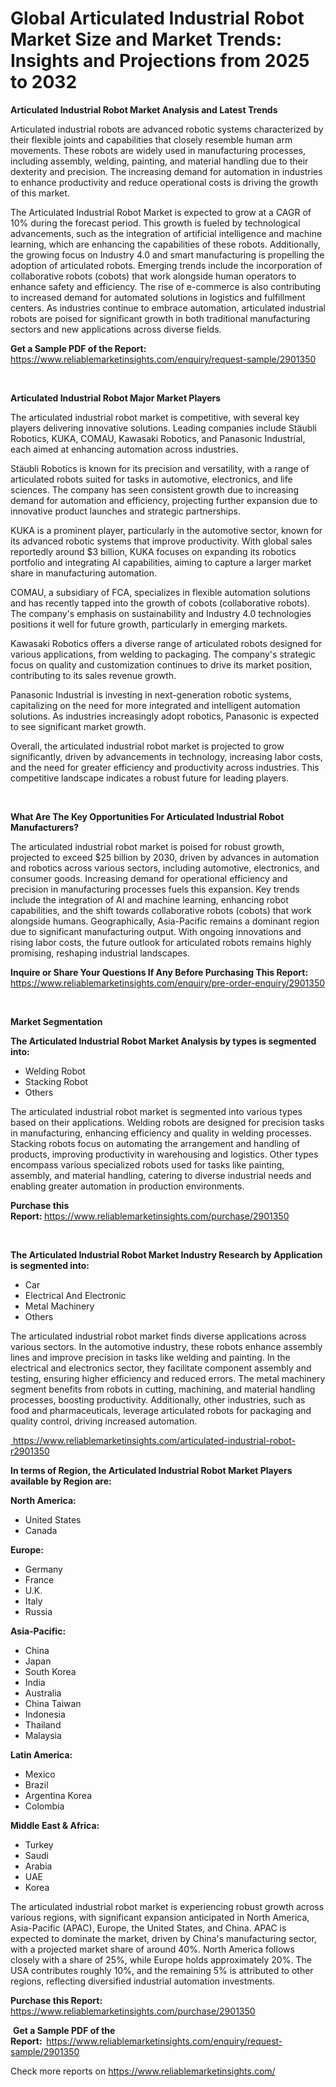 <p><h1>Global Articulated Industrial Robot Market Size and Market Trends: Insights and Projections from 2025 to 2032</h1></p><p><strong>Articulated Industrial Robot Market Analysis and Latest Trends</strong></p>
<p><p>Articulated industrial robots are advanced robotic systems characterized by their flexible joints and capabilities that closely resemble human arm movements. These robots are widely used in manufacturing processes, including assembly, welding, painting, and material handling due to their dexterity and precision. The increasing demand for automation in industries to enhance productivity and reduce operational costs is driving the growth of this market.</p><p>The Articulated Industrial Robot Market is expected to grow at a CAGR of 10% during the forecast period. This growth is fueled by technological advancements, such as the integration of artificial intelligence and machine learning, which are enhancing the capabilities of these robots. Additionally, the growing focus on Industry 4.0 and smart manufacturing is propelling the adoption of articulated robots. Emerging trends include the incorporation of collaborative robots (cobots) that work alongside human operators to enhance safety and efficiency. The rise of e-commerce is also contributing to increased demand for automated solutions in logistics and fulfillment centers. As industries continue to embrace automation, articulated industrial robots are poised for significant growth in both traditional manufacturing sectors and new applications across diverse fields.</p></p>
<p><strong>Get a Sample PDF of the Report:&nbsp;</strong> <a href="https://www.reliablemarketinsights.com/enquiry/request-sample/2901350?utm_campaign=2280&utm_medium=2&utm_source=Github&utm_content=ia&utm_term=16032025&utm_id=articulated-industrial-robot">https://www.reliablemarketinsights.com/enquiry/request-sample/2901350</a></p>
<p>&nbsp;</p>
<p><strong>Articulated Industrial Robot Major Market Players</strong></p>
<p><p>The articulated industrial robot market is competitive, with several key players delivering innovative solutions. Leading companies include Stäubli Robotics, KUKA, COMAU, Kawasaki Robotics, and Panasonic Industrial, each aimed at enhancing automation across industries.</p><p>Stäubli Robotics is known for its precision and versatility, with a range of articulated robots suited for tasks in automotive, electronics, and life sciences. The company has seen consistent growth due to increasing demand for automation and efficiency, projecting further expansion due to innovative product launches and strategic partnerships.</p><p>KUKA is a prominent player, particularly in the automotive sector, known for its advanced robotic systems that improve productivity. With global sales reportedly around $3 billion, KUKA focuses on expanding its robotics portfolio and integrating AI capabilities, aiming to capture a larger market share in manufacturing automation.</p><p>COMAU, a subsidiary of FCA, specializes in flexible automation solutions and has recently tapped into the growth of cobots (collaborative robots). The company's emphasis on sustainability and Industry 4.0 technologies positions it well for future growth, particularly in emerging markets.</p><p>Kawasaki Robotics offers a diverse range of articulated robots designed for various applications, from welding to packaging. The company's strategic focus on quality and customization continues to drive its market position, contributing to its sales revenue growth.</p><p>Panasonic Industrial is investing in next-generation robotic systems, capitalizing on the need for more integrated and intelligent automation solutions. As industries increasingly adopt robotics, Panasonic is expected to see significant market growth.</p><p>Overall, the articulated industrial robot market is projected to grow significantly, driven by advancements in technology, increasing labor costs, and the need for greater efficiency and productivity across industries. This competitive landscape indicates a robust future for leading players.</p></p>
<p>&nbsp;</p>
<p><strong>What Are The Key Opportunities For Articulated Industrial Robot Manufacturers?</strong></p>
<p><p>The articulated industrial robot market is poised for robust growth, projected to exceed $25 billion by 2030, driven by advances in automation and robotics across various sectors, including automotive, electronics, and consumer goods. Increasing demand for operational efficiency and precision in manufacturing processes fuels this expansion. Key trends include the integration of AI and machine learning, enhancing robot capabilities, and the shift towards collaborative robots (cobots) that work alongside humans. Geographically, Asia-Pacific remains a dominant region due to significant manufacturing output. With ongoing innovations and rising labor costs, the future outlook for articulated robots remains highly promising, reshaping industrial landscapes.</p></p>
<p><strong>Inquire or Share Your Questions If Any Before Purchasing This Report:</strong> <a href="https://www.reliablemarketinsights.com/enquiry/pre-order-enquiry/2901350?utm_campaign=2280&utm_medium=2&utm_source=Github&utm_content=ia&utm_term=16032025&utm_id=articulated-industrial-robot">https://www.reliablemarketinsights.com/enquiry/pre-order-enquiry/2901350</a></p>
<p>&nbsp;</p>
<p><strong>Market Segmentation</strong></p>
<p><strong>The Articulated Industrial Robot Market Analysis by types is segmented into:</strong></p>
<p><ul><li>Welding Robot</li><li>Stacking Robot</li><li>Others</li></ul></p>
<p><p>The articulated industrial robot market is segmented into various types based on their applications. Welding robots are designed for precision tasks in manufacturing, enhancing efficiency and quality in welding processes. Stacking robots focus on automating the arrangement and handling of products, improving productivity in warehousing and logistics. Other types encompass various specialized robots used for tasks like painting, assembly, and material handling, catering to diverse industrial needs and enabling greater automation in production environments.</p></p>
<p><strong>Purchase this Report:&nbsp;</strong><a href="https://www.reliablemarketinsights.com/purchase/2901350?utm_campaign=2280&utm_medium=2&utm_source=Github&utm_content=ia&utm_term=16032025&utm_id=articulated-industrial-robot">https://www.reliablemarketinsights.com/purchase/2901350</a></p>
<p>&nbsp;</p>
<p><strong>The Articulated Industrial Robot Market Industry Research by Application is segmented into:</strong></p>
<p><ul><li>Car</li><li>Electrical And Electronic</li><li>Metal Machinery</li><li>Others</li></ul></p>
<p><p>The articulated industrial robot market finds diverse applications across various sectors. In the automotive industry, these robots enhance assembly lines and improve precision in tasks like welding and painting. In the electrical and electronics sector, they facilitate component assembly and testing, ensuring higher efficiency and reduced errors. The metal machinery segment benefits from robots in cutting, machining, and material handling processes, boosting productivity. Additionally, other industries, such as food and pharmaceuticals, leverage articulated robots for packaging and quality control, driving increased automation.</p></p>
<p><a href="https://www.reliablemarketinsights.com/articulated-industrial-robot-r2901350?utm_campaign=2280&utm_medium=2&utm_source=Github&utm_content=ia&utm_term=16032025&utm_id=articulated-industrial-robot">&nbsp;https://www.reliablemarketinsights.com/articulated-industrial-robot-r2901350</a></p>
<p><strong>In terms of Region, the Articulated Industrial Robot Market Players available by Region are:</strong></p>
<p>
    <p> <strong> North America: </strong>
        <ul>
            <li>United States</li>
            <li>Canada</li>
        </ul>
        </p> 
    <p> <strong> Europe: </strong>
        <ul>
            <li>Germany</li>
            <li>France</li>
            <li>U.K.</li>
            <li>Italy</li>
            <li>Russia</li>
        </ul>
        </p> 
    <p> <strong> Asia-Pacific: </strong>
        <ul>
            <li>China</li>
            <li>Japan</li>
            <li>South Korea</li>
            <li>India</li>
            <li>Australia</li>
            <li>China Taiwan</li>
            <li>Indonesia</li>
            <li>Thailand</li>
            <li>Malaysia</li>
        </ul>
        </p> 
    <p> <strong> Latin America: </strong>
        <ul>
            <li>Mexico</li>
            <li>Brazil</li>
            <li>Argentina Korea</li>
            <li>Colombia</li>
        </ul>
        </p> 
    <p> <strong> Middle East & Africa: </strong>
        <ul>
            <li>Turkey</li>
            <li>Saudi</li>
            <li>Arabia</li>
            <li>UAE</li>
            <li>Korea</li>
        </ul>
    </p>
    </p>
<p><p>The articulated industrial robot market is experiencing robust growth across various regions, with significant expansion anticipated in North America, Asia-Pacific (APAC), Europe, the United States, and China. APAC is expected to dominate the market, driven by China's manufacturing sector, with a projected market share of around 40%. North America follows closely with a share of 25%, while Europe holds approximately 20%. The USA contributes roughly 10%, and the remaining 5% is attributed to other regions, reflecting diversified industrial automation investments.</p></p>
<p><strong>Purchase this Report: </strong><a href="https://www.reliablemarketinsights.com/purchase/2901350?utm_campaign=2280&utm_medium=2&utm_source=Github&utm_content=ia&utm_term=16032025&utm_id=articulated-industrial-robot">https://www.reliablemarketinsights.com/purchase/2901350</a></p>
<p>&nbsp;<strong>Get a Sample PDF of the Report:&nbsp;&nbsp;</strong><a href="https://www.reliablemarketinsights.com/enquiry/request-sample/2901350?utm_campaign=2280&utm_medium=2&utm_source=Github&utm_content=ia&utm_term=16032025&utm_id=articulated-industrial-robot">https://www.reliablemarketinsights.com/enquiry/request-sample/2901350</a></p>
<p><strong></strong></p>
<p>Check more reports on <a href="https://www.reliablemarketinsights.com/?utm_campaign=2280&utm_medium=2&utm_source=Github&utm_content=ia&utm_term=16032025&utm_id=articulated-industrial-robot">https://www.reliablemarketinsights.com/</a></p>